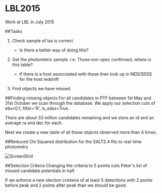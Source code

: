 # LBL2015
Work at LBL in July 2015

##Tasks
1. Check sample of Ias is correct
	
	- Is there a better way of doing this?

2. Get the photometric sample. i.e. Those non-spec confirmed, where is this table?

	- If there is a host assocoiated with these then look up in  NED/SDSS for the host redshift

3. Find objects we have missed.

##Finding missing objects
For all candidates in PTF between 1st May and 31st October we scan through the database. We apply our selection cuts of ebv<0.1, filter='R', is_sdss=True.

There are about 33 million candidates remaining and we store an id and an average ra and dec for each.

Next we create a new table of all these objects observed more than 4 times.

##Reduced Chi Squared distribution for the SALT2.4 fits to real-time photometry

![ScreenShot](https://dl.dropboxusercontent.com/u/37570643/LBL_July2015/Chisq_hist.png)

##Selection Criteria
Changing the criteria to 5 points cuts Peter's list of missed candidate potentials in half.

If we enforce a new slection crieteria of at least 5 detections with 2 points before peak and 2 points after peak than we should be good.
